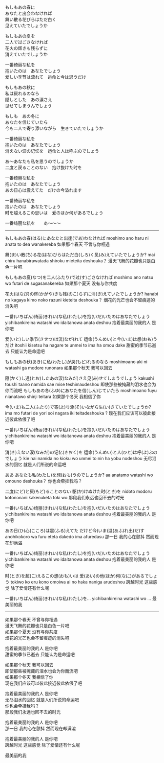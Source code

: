   
  
もしもあの春に  
あなたと出会わなければ  
舞い散る花びらはただ白く  
见えていたでしょうか  
  
もしもあの夏を  
二人で过ごさなければ  
花火の辉きも残らずに  
消えていたでしょうか  
  
一番绮丽な私を  
抱いたのは　あなたでしょう  
爱しい季节は流れて　运命と今は思うだけ  
  
もしもあの秋に  
私は戻れるのなら  
隠しとした　あの涙さえ  
见せてしまうんでしょう  
  
もしも　あの冬に  
あなたを信じていたら　  
今も二人で寄り添いながら　生きていたでしょうか  
  
一番绮丽な私を  
抱いたのは　あなたでしょう  
消えない涙の记忆を　运命と人は呼ぶのでしょう  
  
あ～あなたも私を思うのでしょうか  
二度と戻ることのない　抱け抜けた时を  
  
一番绮丽な私を  
抱いたのは　あなたでしょう  
あの日心は震えてた　だけの今溢れ出す  
  
一番绮丽な私を  
抱いたのは　あなたでしょう  
时を越えるこの思いは　爱のほか何があるでしょう  
  
一番绮丽な私を　　あ～～～  

---


もしもあの春(はる)にあなたと出逢(であ)わなければ
moshimo ano haru ni anata to dea wanakereba
如果那个春天 不曾与你相遇
 
舞(ま)い散(ち)る花(はな)びらはただ白(しろ)く见(み)えていたでしょうか?
mai chiru hanabirawatada shiroku mieteita deshouka？
漫天飞舞的花瓣也只是白色一片吧
 
もしもあの夏(なつ)を二人(ふたり)で过(す)ごさなければ
moshimo ano natsu wo futari de sugasanakereba
如果那个夏天 没有与你共度
 
花火(はなび)の辉(かがや)きも残(のこ)らずに消(き)えていたでしょうか?
hanabi no kagaya kimo noko razuni kieteita deshouka？
烟花的光芒也会不留痕迹的消失吧


一番(いちばん)绮丽(きれい)な私(わたし)を抱(いだ)いたのはあなたでしょう
yichibankireina watashi wo idaitanowa anata deshou
抱着最美丽的我的人 是你吧
 
爱(いと)しい季节(きせつ)は流(なが)れて 运命(うんめい)と今(いま)は想(おも)うだけ
itoshii kisetsu ha nagare te unmei to ima ha omou dake
甜蜜的季节已逝去 只能认为是命运吧
 
もしもあの秋(あき)に私(わたし)が戻(もど)れるのなら
moshimoano aki ni watashi ga modore runonara
如果那个秋天 我可以回去
 
隠(かく)し通(とお)したあの涙(なみだ)さえ见(み)せてしまうでしょう
kakushi toushi taano namida sae mise teshimaudeshou
即使那些被掩藏的泪水也会为你而流吧
もしもあの冬(ふゆ)にあなたを信(しん)じていたら
moshimoano fuyu nianatawo shinji teitara
如果那个冬天 我相信了你
 
今(いま)も二人(ふたり)で寄(よ)り添(そ)いながら生(い)きていたでしょうか?
ima mo futari de yori soi nagara iki teitadeshouka ?
现在我们应该可以彼此接近彼此依偎了吧
 
一番(いちばん)绮丽(きれい)な私(わたし)を抱(いだ)いたのはあなたでしょう
yichibankireina watashi wo idaitanowa anata deshou
抱着最美丽的我的人 是你吧
 
消(き)えない涙(なみだ)の记忆(きおく)を 运命(うんめい)と人(ひと)は呼(よ)ぶのでしょう
kie nai namida no kioku wo unmei to nin ha yobu nodeshou
无尽泪水的回忆 就是人们所说的命运吧
 
ああ あなたも私(わたし)を想(おも)うのでしょうか?
aa anatamo watashi wo omouno deshouka？
你也会牵挂我吗？
 
二度(にど)と戻(もど)ることのない 駆(か)けぬけた时(とき)を
nidoto modoru kotononani kakenuketa toki wo
那段我们永远也回不去的时光
 
一番(いちばん)绮丽(きれい)な私(わたし)を抱(いだ)いたのはあなたでしょう
yichibankireina watashi wo idaitanowa anata deshou
抱着最美丽的我的人 是你吧
 
あの日(ひ)心(こころ)は震(ふる)えてた だけど今(いま)溢(あふ)れ出(だ)す
anohikokoro wa furu eteta dakedo ima afuredasu
那一日 我的心在颤抖 然而现在却满溢
 
一番(いちばん)绮丽(きれい)な私(わたし)を抱(いだ)いたのはあなたでしょう
yichibankireina watashi wo idaitanowa anata deshou
抱着最美丽的我的人 是你吧
 
时(とき)を超(こ)えるこの想(おも)いは 爱(あい)の他(ほか)何(なに)があるでしょう
tokiwo ko eru kono omoiwa ai no haka naniga arudeshou
跨越时光 这些感觉 除了爱情还有什么呢
 

一番(いちばん)绮丽(きれい)な私(わたし)を…
yichibankireina watashi wo ...
最美丽的我


----


如果那个春天 不曾与你相遇  
漫天飞舞的花瓣也只是白色一片吧  
如果那个夏天 没有与你共度  
烟花的光芒也会不留痕迹的消失吧  
  
抱着最美丽的我的人 是你吧  
甜蜜的季节已逝去 只能认为是命运吧  
  
如果那个秋天 我可以回去  
即使那些被掩藏的泪水也会为你而流吧  
如果那个冬天 我相信了你  
现在我们应该可以彼此接近彼此依偎了吧  
  
抱着最美丽的我的人 是你吧  
无尽泪水的回忆 就是人们所说的命运吧  
你也会牵挂我吗？  
那段我们永远也回不去的时光  
  
抱着最美丽的我的人 是你吧  
那一日 我的心在颤抖 然而现在却满溢  
  
抱着最美丽的我的人 是你吧  
跨越时光 这些感觉 除了爱情还有什么呢  
  
最美丽的我  